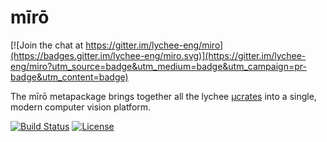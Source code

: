 # mīrō

[![Join the chat at https://gitter.im/lychee-eng/miro](https://badges.gitter.im/lychee-eng/miro.svg)](https://gitter.im/lychee-eng/miro?utm_source=badge&utm_medium=badge&utm_campaign=pr-badge&utm_content=badge)

The mīrō metapackage brings together all the lychee [μcrates](../../tree/master/crates) into a single, modern computer vision platform.

[![Build Status](https://travis-ci.org/lychee-vision/miro.svg?branch=master)](https://travis-ci.org/lychee-vision/miro) [![License](https://img.shields.io/crates/l/miro.svg)](LICENSE)